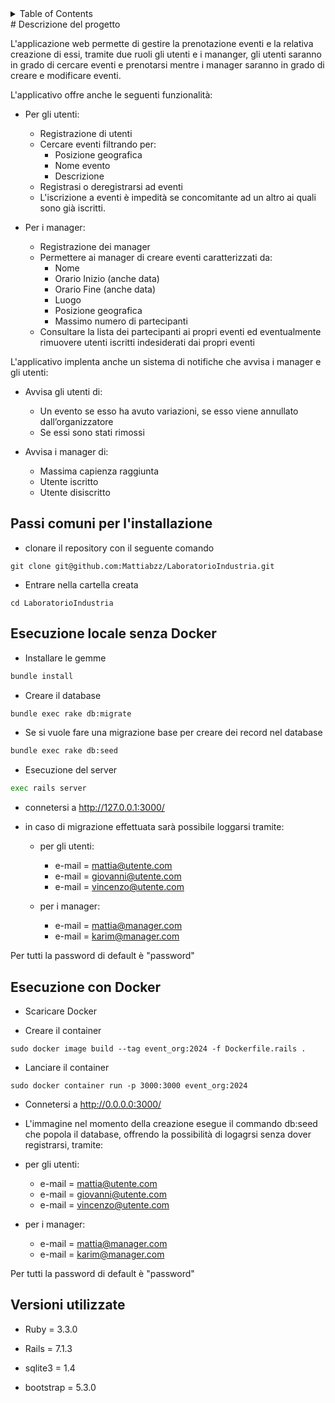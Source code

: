 <!-- TABLE OF CONTENTS -->
<details>
  <summary>Table of Contents</summary>
  <ol>
    * [Descrizione del progetto](#descrizione-del-progetto)
    * [Passi comuni per l'installazione](#passi-comuni-per-l'installazione )
    * [Esecuzione locale senza Docker ](#esecuzione-locale-senza-Docker )
    * [Esecuzione con Docker ](#esecuzione-con-Docker)
    * [Versioni utilizzate](#versioni-utilizzate)
</ol>
</details>
# Descrizione  del progetto

L'applicazione web permette di gestire la prenotazione eventi e la relativa creazione di essi, tramite due ruoli gli utenti e i mananger, gli utenti saranno in grado di cercare eventi e prenotarsi mentre i manager saranno in grado di creare e modificare eventi.

L'applicativo offre anche le seguenti funzionalità:
* Per gli utenti:
  * Registrazione di utenti
  * Cercare eventi filtrando per:
    * Posizione geografica
    * Nome evento
    * Descrizione
  * Registrasi o deregistrarsi ad eventi
  * L'iscrizione a eventi è impedità se concomitante ad un altro ai
quali sono già iscritti.

* Per i manager:
  * Registrazione dei manager
  * Permettere ai manager di creare eventi caratterizzati da:
    * Nome
    * Orario Inizio (anche data)
    * Orario Fine (anche data)
    * Luogo
    * Posizione geografica
    * Massimo numero di partecipanti
  * Consultare la lista dei partecipanti ai propri eventi ed eventualmente rimuovere utenti iscritti indesiderati dai propri eventi

L'applicativo implenta anche un sistema di notifiche che avvisa i manager e gli utenti:

* Avvisa gli utenti di: 
  * Un evento se esso ha avuto variazioni, se esso viene annullato
dall’organizzatore
  * Se essi sono stati rimossi

* Avvisa i manager di:
  * Massima capienza raggiunta
  * Utente iscritto 
  * Utente disiscritto 

## Passi comuni per l'installazione 

* clonare il repository con il seguente comando

```
git clone git@github.com:Mattiabzz/LaboratorioIndustria.git
```
* Entrare nella cartella creata 
```
cd LaboratorioIndustria
```


## Esecuzione locale senza Docker 

* Installare le gemme

```bash
bundle install
```

* Creare il database

```bash
bundle exec rake db:migrate
```

* Se si vuole fare una migrazione base per creare dei record nel database 

```bash
bundle exec rake db:seed
```

* Esecuzione del server
```bash 
exec rails server
```
* connetersi a http://127.0.0.1:3000/

* in caso di migrazione effettuata sarà possibile loggarsi tramite: 
  * per gli utenti:

    * e-mail = mattia@utente.com 
    * e-mail = giovanni@utente.com
    * e-mail = vincenzo@utente.com

  * per i manager:
    * e-mail = mattia@manager.com
    * e-mail = karim@manager.com

Per tutti la password di default è "password"

## Esecuzione con Docker 
* Scaricare Docker 

* Creare il container 
```
sudo docker image build --tag event_org:2024 -f Dockerfile.rails .
```

* Lanciare il container 

```
sudo docker container run -p 3000:3000 event_org:2024
```

* Connetersi a http://0.0.0.0:3000/

* L'immagine nel momento della creazione esegue il commando db:seed che popola il database, offrendo la possibilità di logagrsi senza dover registrarsi, tramite: 

* per gli utenti:

    * e-mail = mattia@utente.com 
    * e-mail = giovanni@utente.com
    * e-mail = vincenzo@utente.com

* per i manager:

    * e-mail = mattia@manager.com
    * e-mail = karim@manager.com

Per tutti la password di default è "password"

## Versioni utilizzate 

* Ruby = 3.3.0

* Rails = 7.1.3

* sqlite3 = 1.4

* bootstrap = 5.3.0